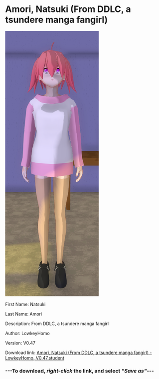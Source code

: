 # Amori, Natsuki (From DDLC, a tsundere manga fangirl)

<img src="https://raw.githubusercontent.com/Arbiter1223/Daigaku-Gurashi-Custom-Students/master/Students/Files/Amori%2C%20Natsuki%20(From%20DDLC%2C%20a%20tsundere%20manga%20fangirl).png" title="Amori, Natsuki (From DDLC, a tsundere manga fangirl) - LowkeyHomo, V0.47">

First Name: Natsuki

Last Name: Amori

Description: From DDLC, a tsundere manga fangirl

Author: LowkeyHomo

Version: V0.47

Download link: <a href="https://raw.githubusercontent.com/Arbiter1223/Daigaku-Gurashi-Custom-Students/master/Students/Files/Amori%2C%20Natsuki%20(From%20DDLC%2C%20a%20tsundere%20manga%20fangirl)%20-%20LowkeyHomo%2C%20V0.47.student">Amori, Natsuki (From DDLC, a tsundere manga fangirl) - LowkeyHomo, V0.47.student</a>

### ---**To download, _right-click_ the link, and select _"Save as"_**---
